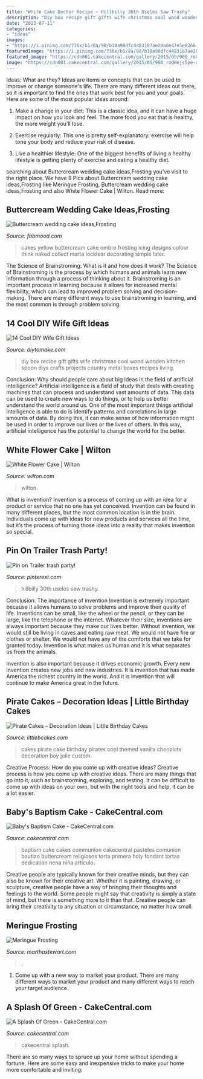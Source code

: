 ```yaml
---
title: "White Cake Doctor Recipe ~ Hillbilly 30th Useles Saw Trashy"
description: "Diy box recipe gift gifts wife christmas cool wood wooden kitchen spoon diys crafts projects country metal boxes recipes living"
date: "2023-07-11"
categories:
- "ideas"
images:
- "https://i.pinimg.com/736x/b1/8a/98/b18a98dfc4483187ae28a0e47e5e8266.jpg"
featuredImage: "https://i.pinimg.com/736x/b1/8a/98/b18a98dfc4483187ae28a0e47e5e8266.jpg"
featured_image: "https://cdn001.cakecentral.com/gallery/2015/05/900_roQWejs5pe-a-splash-of-green.jpg"
image: "https://cdn001.cakecentral.com/gallery/2015/05/900_roQWejs5pe-a-splash-of-green.jpg"
---
```



Ideas: What are they?
Ideas are items or concepts that can be used to improve or change someone's life. There are many different ideas out there, so it is important to find the ones that work best for you and your goals. Here are some of the most popular ideas around:
1. Make a change in your diet: This is a classic idea, and it can have a huge impact on how you look and feel. The more food you eat that is healthy, the more weight you'll lose.

2. Exercise regularly: This one is pretty self-explanatory. exercise will help tone your body and reduce your risk of disease.

3. Live a healthier lifestyle: One of the biggest benefits of living a healthy lifestyle is getting plenty of exercise and eating a healthy diet.

	

		
searching about Buttercream wedding cake ideas,Frosting you've visit to the right place. We have 8 Pics about Buttercream wedding cake ideas,Frosting like Meringue Frosting, Buttercream wedding cake ideas,Frosting and also White Flower Cake | Wilton. Read more:
		
    
## Buttercream Wedding Cake Ideas,Frosting

<img loading=lazy src="http://fabmood.com/wp-content/uploads/2014/05/Buttercream-wedding-cake8.jpg" onerror="this.onerror=null;this.src='https://tse2.mm.bing.net/th?id=OIP.qPy-plt6y7uCerYM9Vvz8gHaJ4&amp;pid=15.1';" alt="Buttercream wedding cake ideas,Frosting">

_Source: fabmood.com_

>cakes yellow buttercream cake ombre frosting icing designs colour think naked collect marta locklear decorating simple later. 

	

The Science of Brainstroming: What is it and how does it work?
The Science of Brainstroming is the process by which humans and animals learn new information through a process of thinking about it. Brainstroming is an important process in learning because it allows for increased mental flexibility, which can lead to improved problem solving and decision-making. There are many different ways to use brainstroming in learning, and the most common is through problem solving.

    
## 14 Cool DIY Wife Gift Ideas

<img loading=lazy src="https://www.diytomake.com/wp-content/uploads/2015/11/DIY-Recipe-Box.jpg" onerror="this.onerror=null;this.src='https://tse4.mm.bing.net/th?id=OIP.5ceZ6Qgch7XIavZkZOD6QQHaJ4&amp;pid=15.1';" alt="14 Cool DIY Wife Gift Ideas">

_Source: diytomake.com_

>diy box recipe gift gifts wife christmas cool wood wooden kitchen spoon diys crafts projects country metal boxes recipes living. 

	

Conclusion: Why should people care about big ideas in the field of artificial intelligence?
Artificial intelligence is a field of study that deals with creating machines that can process and understand vast amounts of data. This data can be used to create new ways to do things, or to help us better understand the world around us. One of the most important things artificial intelligence is able to do is identify patterns and correlations in large amounts of data. By doing this, it can make sense of how information might be used in order to improve our lives or the lives of others. In this way, artificial intelligence has the potential to change the world for the better.

    
## White Flower Cake | Wilton

<img loading=lazy src="https://www.wilton.com/dw/image/v2/AAWA_PRD/on/demandware.static/-/Sites-wilton-project-master/default/dw8a41b90b/images/project/WLPROJ-9195/WiltonBallFlowerHero.jpg?sw=1440&amp;sh=750&amp;sm=fit" onerror="this.onerror=null;this.src='https://tse4.mm.bing.net/th?id=OIP.dfX47Z6Z9roFAK3FFAd8UwHaHa&amp;pid=15.1';" alt="White Flower Cake | Wilton">

_Source: wilton.com_

>wilton. 

	

What is invention?
Invention is a process of coming up with an idea for a product or service that no one has yet conceived. Invention can be found in many different places, but the most common location is in the brain. Individuals come up with ideas for new products and services all the time, but it’s the process of turning those ideas into a reality that makes invention so special.

    
## Pin On Trailer Trash Party!

<img loading=lazy src="https://i.pinimg.com/736x/b1/8a/98/b18a98dfc4483187ae28a0e47e5e8266.jpg" onerror="this.onerror=null;this.src='https://tse4.mm.bing.net/th?id=OIP.5lGtygw1NvEyYdhHetNh_AHaJ3&amp;pid=15.1';" alt="Pin on Trailer trash party!">

_Source: pinterest.com_

>hillbilly 30th useles saw trashy. 

	

Conclusion: The importance of invention
Invention is extremely important because it allows humans to solve problems and improve their quality of life. Inventions can be small, like the wheel or the pencil, or they can be large, like the telephone or the internet. Whatever their size, inventions are always important because they make our lives better.
Without invention, we would still be living in caves and eating raw meat. We would not have fire or clothes or shelter. We would not have any of the comforts that we take for granted today. Invention is what makes us human and it is what separates us from the animals.

Invention is also important because it drives economic growth. Every new invention creates new jobs and new industries. It is invention that has made America the richest country in the world. And it is invention that will continue to make America great in the future.

    
## Pirate Cakes – Decoration Ideas | Little Birthday Cakes

<img loading=lazy src="http://www.littlebcakes.com/wp-content/uploads/2013/08/Pirate-Cake.jpg" onerror="this.onerror=null;this.src='https://tse2.mm.bing.net/th?id=OIP.R3Y5PYGv4gTqSeNIEjy6xQHaKt&amp;pid=15.1';" alt="Pirate Cakes – Decoration Ideas | Little Birthday Cakes">

_Source: littlebcakes.com_

>cakes pirate cake birthday pirates cool themed vanilla chocolate decoration boy julie custom. 

	

Creative Process: How do you come up with creative ideas?
Creative process is how you come up with creative ideas. There are many things that go into it, such as brainstorming, exploring, and testing. It can be difficult to come up with ideas on your own, but with the right tools and help, it can be a lot easier.

    
## Baby&#039;s Baptism Cake - CakeCentral.com

<img loading=lazy src="https://cdn001.cakecentral.com/gallery/2015/03/900_722513QWJK_babys-baptism-cake.jpg" onerror="this.onerror=null;this.src='https://tse3.mm.bing.net/th?id=OIP.9UW-wbqW_zfWQqLmIWIwFwHaMY&amp;pid=15.1';" alt="Baby&#039;s Baptism Cake - CakeCentral.com">

_Source: cakecentral.com_

>baptism cake cakes communion cakecentral pasteles comunion bautizo buttercream religiosos torta primera holy fondant tortas dedication nena niña artículo. 

	

Creative people are typically known for their creative minds, but they can also be known for their creative art. Whether it is painting, drawing, or sculpture, creative people have a way of bringing their thoughts and feelings to the world. Some people might say that creativity is simply a state of mind, but there is something more to it than that. Creative people can bring their creativity to any situation or circumstance, no matter how small.

    
## Meringue Frosting

<img loading=lazy src="https://assets.marthastewart.com/styles/wmax-1500/d30/raspberry-white-cake-mld108100/raspberry-white-cake-mld108100_sq.jpg?itok=6QXN3p1c" onerror="this.onerror=null;this.src='https://tse2.mm.bing.net/th?id=OIP.XvNpgsaeI9Gk2ubXIrCmSgHaHa&amp;pid=15.1';" alt="Meringue Frosting">

_Source: marthastewart.com_

>. 

	

1. Come up with a new way to market your product. There are many different ways to market your product and many different ways to reach your target audience.

    
## A Splash Of Green - CakeCentral.com

<img loading=lazy src="https://cdn001.cakecentral.com/gallery/2015/05/900_roQWejs5pe-a-splash-of-green.jpg" onerror="this.onerror=null;this.src='https://tse4.mm.bing.net/th?id=OIP.S5CEDZvxexJ3RR3AOExpNwHaLU&amp;pid=15.1';" alt="A Splash Of Green - CakeCentral.com">

_Source: cakecentral.com_

>cakecentral splash. 

	

There are so many ways to spruce up your home without spending a fortune. Here are some easy and inexpensive tricks to make your home more comfortable and inviting:


